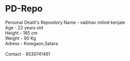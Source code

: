# PD-Repo
Personal Deatil's Repository
Name - vaibhav milind kenjale 
<br>
Age - 22 years old 
<br>
Height - 185 cm
<br>
Weight - 90 Kg
<br>
Adress - Koregaon,Satara  
<br> 
Contact - 8530741461
